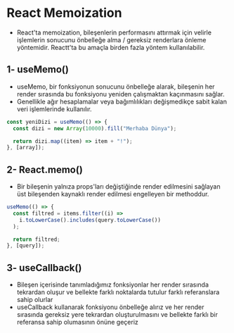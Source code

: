 # React Memoization

- React'ta memoization, bileşenlerin performasını attırmak için velirle işlemlerin sonucunu önbelleğe alma / gereksiz renderlara önleme yöntemidir. Reactt'ta bu amaçla birden fazla yöntem kullanılabilir.

## 1- useMemo()

- useMemo, bir fonksiyonun sonucunu önbelleğe alarak, bileşenin her render sırasında bu fonksiyonu yeniden çalışmaktan kaçınmasını sağlar.
- Genellikle ağır hesaplamalar veya bağımlılıkları değişmedikçe sabit kalan veri işlemlerinde kullanılır.

```js
const yeniDizi = useMemo(() => {
  const dizi = new Array(10000).fill("Merhaba Dünya");

  return dizi.map((item) => item + "!");
}, [array]);
```

## 2- React.memo()

- Bir bileşenin yalnıza props'ları değiştiğinde render edilmesini sağlayan üst bileşenden kaynaklı render edilmesi engelleyen bir methoddur.

```js
useMemo(() => {
  const filtred = items.filter((i) =>
    i.toLowerCase().includes(query.toLowerCase())
  );

  return filtred;
}, [query]);
```

## 3- useCallback()

- Bileşen içerisinde tanımladığımız fonksiyonlar her render sırasında tekrardan oluşur ve bellekte farklı noktalarda tutulur farklı referanslara sahip olurlar
- useCallback kullanarak fonksiyonu önbelleğe alırız ve her render sırasında gereksiz yere tekrardan oluşturulmasını ve bellekte farklı bir referansa sahip olumasının önüne geçeriz
